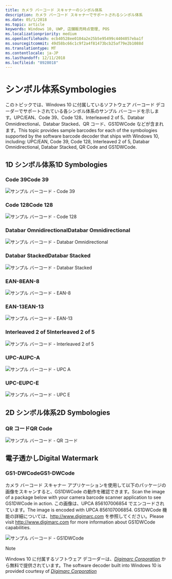 ```yaml
---
title: カメラ バーコード スキャナーのシンボル体系
description: カメラ バーコード スキャナーでサポートされるシンボル体系
ms.date: 05/1/2018
ms.topic: article
keywords: Windows 10, UWP, 店舗販売時点管理, POS
ms.localizationpriority: medium
ms.openlocfilehash: ecb40528ee0104a2e25b5e95499c4404057eba1f
ms.sourcegitcommit: 49d58bc66c1c9f2a4f81473bcb25af79e2b1088d
ms.translationtype: MT
ms.contentlocale: ja-JP
ms.lasthandoff: 12/11/2018
ms.locfileid: "8928018"
---
```

# <a name="symbologies"></a><span data-ttu-id="73e59-104">シンボル体系</span><span class="sxs-lookup"><span data-stu-id="73e59-104">Symbologies</span></span>
<span data-ttu-id="73e59-105">このトピックでは、Windows 10 に付属しているソフトウェア バーコード デコーダーでサポートされている各シンボル体系のサンプル バーコードを示します。UPC/EAN、Code 39、Code 128、Interleaved 2 of 5、Databar Omnidirectional、Databar Stacked、QR コード、GS1DWCode などが含まれます。</span><span class="sxs-lookup"><span data-stu-id="73e59-105">This topic provides sample barcodes for each of the symbologies supported by the software barcode decoder that ships with Windows 10, including: UPC/EAN, Code 39, Code 128, Interleaved 2 of 5, Databar Omnidirectional, Databar Stacked, QR Code and GS1DWCode.</span></span>

## <a name="1d-symbologies"></a><span data-ttu-id="73e59-106">1D シンボル体系</span><span class="sxs-lookup"><span data-stu-id="73e59-106">1D Symbologies</span></span>

### <a name="code-39"></a><span data-ttu-id="73e59-107">Code 39</span><span class="sxs-lookup"><span data-stu-id="73e59-107">Code 39</span></span>
![サンプル バーコード - Code 39](images/pos/sample-barcode-code39.png)

### <a name="code-128"></a><span data-ttu-id="73e59-109">Code 128</span><span class="sxs-lookup"><span data-stu-id="73e59-109">Code 128</span></span>
![サンプル バーコード - Code 128](images/pos/sample-barcode-code128.png)

### <a name="databar-omnidirectional"></a><span data-ttu-id="73e59-111">Databar Omnidirectional</span><span class="sxs-lookup"><span data-stu-id="73e59-111">Databar Omnidirectional</span></span>
![サンプル バーコード - Databar Omnidirectional](images/pos/sample-barcode-databar-omnidirectional.png) 
### <a name="databar-stacked"></a><span data-ttu-id="73e59-113">Databar Stacked</span><span class="sxs-lookup"><span data-stu-id="73e59-113">Databar Stacked</span></span>
![サンプル バーコード - Databar Stacked](images/pos/sample-barcode-databar-stacked.png)

### <a name="ean-8"></a><span data-ttu-id="73e59-115">EAN-8</span><span class="sxs-lookup"><span data-stu-id="73e59-115">EAN-8</span></span>
![サンプル バーコード - EAN-8](images/pos/sample-barcode-ean8.png)

### <a name="ean-13"></a><span data-ttu-id="73e59-117">EAN-13</span><span class="sxs-lookup"><span data-stu-id="73e59-117">EAN-13</span></span>
![サンプル バーコード - EAN-13](images/pos/sample-barcode-ean13.png)

### <a name="interleaved-2-of-5"></a><span data-ttu-id="73e59-119">Interleaved 2 of 5</span><span class="sxs-lookup"><span data-stu-id="73e59-119">Interleaved 2 of 5</span></span>
![サンプル バーコード - Interleaved 2 of 5](images/pos/sample-barcode-interleaved-2-of-5.png)

### <a name="upc-a"></a><span data-ttu-id="73e59-121">UPC-A</span><span class="sxs-lookup"><span data-stu-id="73e59-121">UPC-A</span></span>
![サンプル バーコード - UPC A](images/pos/sample-barcode-upca.png)

### <a name="upc-e"></a><span data-ttu-id="73e59-123">UPC-E</span><span class="sxs-lookup"><span data-stu-id="73e59-123">UPC-E</span></span>
![サンプル バーコード - UPC E](images/pos/sample-barcode-upce.png)

## <a name="2d-symbologies"></a><span data-ttu-id="73e59-125">2D シンボル体系</span><span class="sxs-lookup"><span data-stu-id="73e59-125">2D Symbologies</span></span>
### <a name="qr-code"></a><span data-ttu-id="73e59-126">QR コード</span><span class="sxs-lookup"><span data-stu-id="73e59-126">QR Code</span></span>
![サンプル バーコード - QR コード](images/pos/sample-barcode-qrcode.png)

## <a name="digital-watermark"></a><span data-ttu-id="73e59-128">電子透かし</span><span class="sxs-lookup"><span data-stu-id="73e59-128">Digital Watermark</span></span>
### <a name="gs1-dwcode"></a><span data-ttu-id="73e59-129">GS1-DWCode</span><span class="sxs-lookup"><span data-stu-id="73e59-129">GS1-DWCode</span></span>

<span data-ttu-id="73e59-130">カメラ バーコード スキャナー アプリケーションを使用して以下のパッケージの画像をスキャンすると、GS1DWCode の動作を確認できます。</span><span class="sxs-lookup"><span data-stu-id="73e59-130">Scan the image of a package below with your camera barcode scanner application to see GS1DWCode in action.</span></span>  <span data-ttu-id="73e59-131">この画像は、UPCA 856107006854 でエンコードされています。</span><span class="sxs-lookup"><span data-stu-id="73e59-131">The image is encoded with UPCA 856107006854.</span></span>  <span data-ttu-id="73e59-132">GS1DWCode 機能の詳細については、http://www.digimarc.com を参照してください。</span><span class="sxs-lookup"><span data-stu-id="73e59-132">Please visit http://www.digimarc.com for more information about GS1DWCode capabilities.</span></span>

![サンプル バーコード - GS1DWCode](images/pos/rice-box-v7.jpg)

> [!NOTE]
> <span data-ttu-id="73e59-134">Windows 10 に付属するソフトウェア デコーダーは、[*Digimarc Corporation*](https://www.digimarc.com/) から無料で提供されています。</span><span class="sxs-lookup"><span data-stu-id="73e59-134">The software decoder built into Windows 10 is provided courtesy of  [*Digimarc Corporation*](https://www.digimarc.com/)</span></span>
